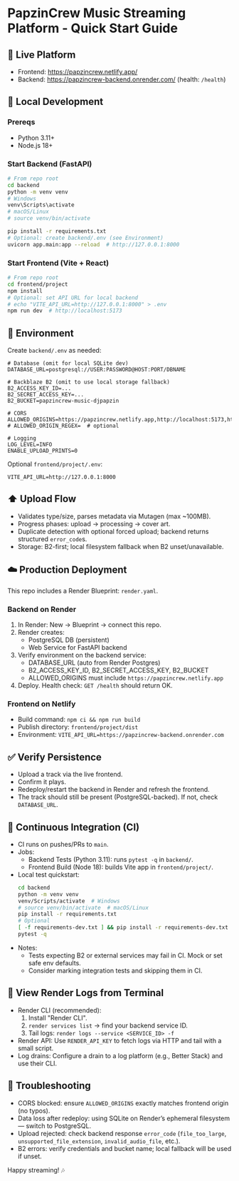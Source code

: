 # PapzinCrew Music Streaming Platform - Quick Start Guide

## 🚀 Live Platform
- Frontend: https://papzincrew.netlify.app/
- Backend: https://papzincrew-backend.onrender.com/ (health: `/health`)

## 🧪 Local Development
### Prereqs
- Python 3.11+
- Node.js 18+

### Start Backend (FastAPI)
```bash
# From repo root
cd backend
python -m venv venv
# Windows
venv\Scripts\activate
# macOS/Linux
# source venv/bin/activate

pip install -r requirements.txt
# Optional: create backend/.env (see Environment)
uvicorn app.main:app --reload  # http://127.0.0.1:8000
```

### Start Frontend (Vite + React)
```bash
# From repo root
cd frontend/project
npm install
# Optional: set API URL for local backend
# echo "VITE_API_URL=http://127.0.0.1:8000" > .env
npm run dev  # http://localhost:5173
```

## 🔐 Environment
Create `backend/.env` as needed:
```
# Database (omit for local SQLite dev)
DATABASE_URL=postgresql://USER:PASSWORD@HOST:PORT/DBNAME

# Backblaze B2 (omit to use local storage fallback)
B2_ACCESS_KEY_ID=...
B2_SECRET_ACCESS_KEY=...
B2_BUCKET=papzincrew-music-djpapzin

# CORS
ALLOWED_ORIGINS=https://papzincrew.netlify.app,http://localhost:5173,http://127.0.0.1:5173
# ALLOWED_ORIGIN_REGEX=  # optional

# Logging
LOG_LEVEL=INFO
ENABLE_UPLOAD_PRINTS=0
```
Optional `frontend/project/.env`:
```
VITE_API_URL=http://127.0.0.1:8000
```

## ⬆️ Upload Flow
- Validates type/size, parses metadata via Mutagen (max ~100MB).
- Progress phases: upload → processing → cover art.
- Duplicate detection with optional forced upload; backend returns structured `error_code`s.
- Storage: B2-first; local filesystem fallback when B2 unset/unavailable.

## ☁️ Production Deployment
This repo includes a Render Blueprint: `render.yaml`.

### Backend on Render
1. In Render: New → Blueprint → connect this repo.
2. Render creates:
   - PostgreSQL DB (persistent)
   - Web Service for FastAPI backend
3. Verify environment on the backend service:
   - DATABASE_URL (auto from Render Postgres)
   - B2_ACCESS_KEY_ID, B2_SECRET_ACCESS_KEY, B2_BUCKET
   - ALLOWED_ORIGINS must include `https://papzincrew.netlify.app`
4. Deploy. Health check: `GET /health` should return OK.

### Frontend on Netlify
- Build command: `npm ci && npm run build`
- Publish directory: `frontend/project/dist`
- Environment: `VITE_API_URL=https://papzincrew-backend.onrender.com`

## ✅ Verify Persistence
- Upload a track via the live frontend.
- Confirm it plays.
- Redeploy/restart the backend in Render and refresh the frontend.
- The track should still be present (PostgreSQL-backed). If not, check `DATABASE_URL`.

## 🧪 Continuous Integration (CI)
- CI runs on pushes/PRs to `main`.
- Jobs:
  - Backend Tests (Python 3.11): runs `pytest -q` in `backend/`.
  - Frontend Build (Node 18): builds Vite app in `frontend/project/`.
- Local test quickstart:
  ```bash
  cd backend
  python -m venv venv
  venv/Scripts/activate  # Windows
  # source venv/bin/activate  # macOS/Linux
  pip install -r requirements.txt
  # Optional
  [ -f requirements-dev.txt ] && pip install -r requirements-dev.txt || pip install pytest pytest-cov
  pytest -q
  ```
- Notes:
  - Tests expecting B2 or external services may fail in CI. Mock or set safe env defaults.
  - Consider marking integration tests and skipping them in CI.

## 📜 View Render Logs from Terminal
- Render CLI (recommended):
  1) Install "Render CLI".
  2) `render services list` → find your backend service ID.
  3) Tail logs: `render logs --service <SERVICE_ID> -f`
- Render API: Use `RENDER_API_KEY` to fetch logs via HTTP and tail with a small script.
- Log drains: Configure a drain to a log platform (e.g., Better Stack) and use their CLI.

## 🧰 Troubleshooting
- CORS blocked: ensure `ALLOWED_ORIGINS` exactly matches frontend origin (no typos).
- Data loss after redeploy: using SQLite on Render’s ephemeral filesystem — switch to PostgreSQL.
- Upload rejected: check backend response `error_code` (`file_too_large`, `unsupported_file_extension`, `invalid_audio_file`, etc.).
- B2 errors: verify credentials and bucket name; local fallback will be used if unset.

Happy streaming! 🎶
